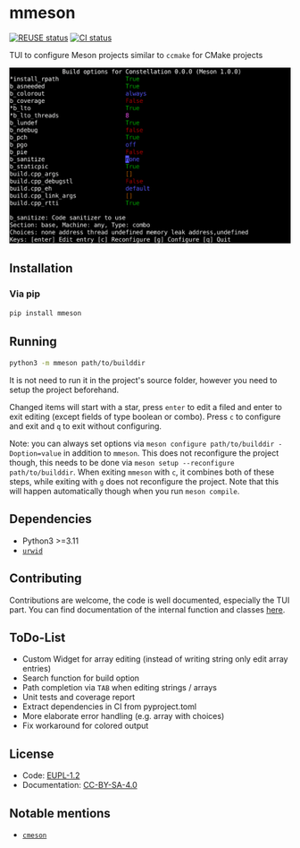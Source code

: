 <!---
# SPDX-FileCopyrightText: 2022 Stephan Lachnit <stephanlachnit@debian.org>
# SPDX-License-Identifier: CC-BY-SA-4.0
--->

# mmeson

[![REUSE status](https://api.reuse.software/badge/github.com/stephanlachnit/mmeson)](https://api.reuse.software/info/github.com/stephanlachnit/mmeson)
[![CI status](https://github.com/stephanlachnit/mmeson/actions/workflows/build_test.yml/badge.svg)](https://github.com/stephanlachnit/mmeson/actions/workflows/build_test.yml)

TUI to configure Meson projects similar to `ccmake` for CMake projects

![](screenshots/screenshot.png)

## Installation

### Via pip

```sh
pip install mmeson
```

## Running

```sh
python3 -m mmeson path/to/builddir
```

It is not need to run it in the project's source folder, however you need to setup the project beforehand.

Changed items will start with a star, press `enter` to edit a filed and enter to exit editing (except fields of type
boolean or combo). Press `c` to configure and exit and `q` to exit without configuring.

Note: you can always set options via `meson configure path/to/builddir -Doption=value` in addition to `mmeson`. This
does not reconfigure the project though, this needs to be done via `meson setup --reconfigure path/to/builddir`. When
exiting `mmeson` with `c`, it combines both of these steps, while exiting with `g` does not reconfigure the project.
Note that this will happen automatically though when you run `meson compile`.

## Dependencies

- Python3 >=3.11
- [`urwid`](https://github.com/urwid/urwid)

## Contributing

Contributions are welcome, the code is well documented, especially the TUI part. You can find documentation of the
internal function and classes [here](https://stephanlachnit.github.io/mmeson/api/mmeson.html).

## ToDo-List

- Custom Widget for array editing (instead of writing string only edit array entries)
- Search function for build option
- Path completion via `TAB` when editing strings / arrays
- Unit tests and coverage report
- Extract dependencies in CI from pyproject.toml
- More elaborate error handling (e.g. array with choices)
- Fix workaround for colored output

## License

- Code: [EUPL-1.2](https://spdx.org/licenses/EUPL-1.2)
- Documentation: [CC-BY-SA-4.0](https://spdx.org/licenses/CC-BY-SA-4.0)

## Notable mentions

- [`cmeson`](https://github.com/proskur1n/cmeson)
